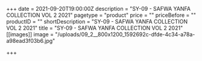 +++
date = 2021-09-20T19:00:00Z
description = "SY-09 - SAFWA YANFA COLLECTION VOL 2 2021"
pagetype = "product"
price = ""
priceBefore = ""
productID = ""
shortDescription = "SY-09 - SAFWA YANFA COLLECTION VOL 2 2021"
title = "SY-09 - SAFWA YANFA COLLECTION VOL 2 2021"
[[images]]
image = "/uploads/09_2__800x1200_1592692c-dfde-4c34-a78a-a98ead3f03b6.jpg"

+++
